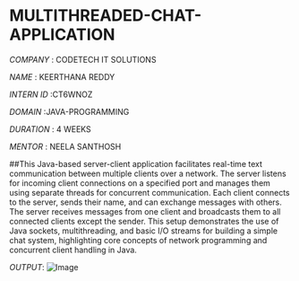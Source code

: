 # MULTITHREADED-CHAT-APPLICATION

*COMPANY* : CODETECH IT SOLUTIONS

*NAME* : KEERTHANA REDDY

*INTERN ID* :CT6WNOZ

*DOMAIN* :JAVA-PROGRAMMING

*DURATION* : 4 WEEKS

*MENTOR* : NEELA SANTHOSH

##This Java-based server-client application facilitates real-time text communication between multiple clients over a network. The server listens for incoming client connections on a specified port and manages them using separate threads for concurrent communication. Each client connects to the server, sends their name, and can exchange messages with others. The server receives messages from one client and broadcasts them to all connected clients except the sender. This setup demonstrates the use of Java sockets, multithreading, and basic I/O streams for building a simple chat system, highlighting core concepts of network programming and concurrent client handling in Java.

*OUTPUT*:
![Image](https://github.com/user-attachments/assets/0ccfceff-36cb-44f3-a816-3358c38c8af1)
